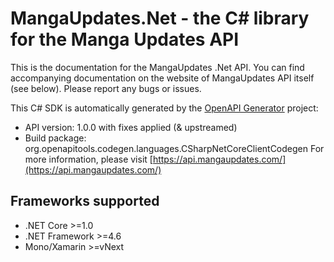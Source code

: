 # MangaUpdates.Net - the C# library for the Manga Updates API

This is the documentation for the MangaUpdates .Net API. You can find accompanying documentation on the website of MangaUpdates API itself (see below). Please report any bugs or issues.

This C# SDK is automatically generated by the [OpenAPI Generator](https://openapi-generator.tech) project:

- API version: 1.0.0 with fixes applied (& upstreamed)
- Build package: org.openapitools.codegen.languages.CSharpNetCoreClientCodegen
    For more information, please visit [https://api.mangaupdates.com/](https://api.mangaupdates.com/)

## Frameworks supported
- .NET Core >=1.0
- .NET Framework >=4.6
- Mono/Xamarin >=vNext

